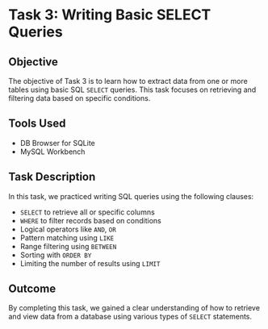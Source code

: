 # Task 3: Writing Basic SELECT Queries

## Objective
The objective of Task 3 is to learn how to extract data from one or more tables using basic SQL `SELECT` queries. This task focuses on retrieving and filtering data based on specific conditions.

## Tools Used
- DB Browser for SQLite
- MySQL Workbench

## Task Description
In this task, we practiced writing SQL queries using the following clauses:
- `SELECT` to retrieve all or specific columns
- `WHERE` to filter records based on conditions
- Logical operators like `AND`, `OR`
- Pattern matching using `LIKE`
- Range filtering using `BETWEEN`
- Sorting with `ORDER BY`
- Limiting the number of results using `LIMIT`

## Outcome
By completing this task, we gained a clear understanding of how to retrieve and view data from a database using various types of `SELECT` statements.
